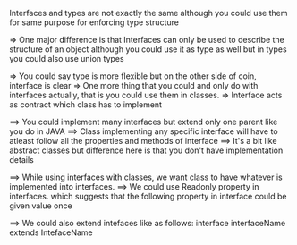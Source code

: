 Interfaces and types are not exactly the same although you could use them for same purpose for enforcing type structure

=> One major difference is that Interfaces can only be used to describe the structure of an object although you could use it as type as well but in types you could also use union types

=> You could say type is more flexible but on the other side of coin, interface is clear
=> One more thing that you could and only do with interfaces actually, that is you could use them in classes.
=> Interface acts as contract which class has to implement

==> You could implement many interfaces but extend only one parent like you do in JAVA
==> Class implementing any specific interface will have to atleast follow all the properties and methods of interface
==> It's a bit like abstract classes but difference here is that you don't have implementation details

==> While using interfaces with classes, we want class to have whatever is implemented into interfaces.
==> We could use Readonly property in interfaces. which suggests that the following property in interface could be given value once

==> We could also extend intefaces like as follows: 
                  interface interfaceName extends IntefaceName
